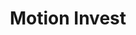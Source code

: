 ---
blog: https://motioninvest.com/blog
facebook: https://facebook.com/Motioninvestinc
instagram: https://instagram.com/motioninvest/
logohandle: motioninvest
sort: motioninvest
title: Motion Invest
twitter: https://x.com/motion_invest
website: https://www.motioninvest.com/
---
